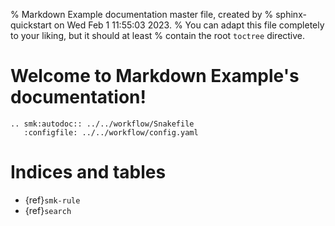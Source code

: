 % Markdown Example documentation master file, created by
% sphinx-quickstart on Wed Feb  1 11:55:03 2023.
% You can adapt this file completely to your liking, but it should at least
% contain the root `toctree` directive.

# Welcome to Markdown Example's documentation!

```{eval-rst}
.. smk:autodoc:: ../../workflow/Snakefile
   :configfile: ../../workflow/config.yaml
```

# Indices and tables

- {ref}`smk-rule`
- {ref}`search`
